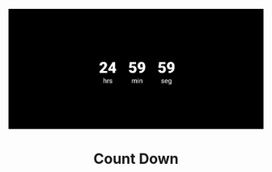 <p align="center">
  <img src="images/count.jpg" width="800" title="nintendo switch">
</p>

<h1 align="center">Count Down</h1>
